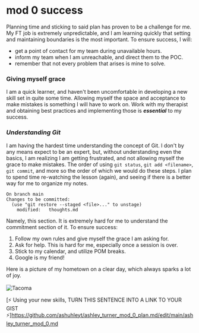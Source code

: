 # mod 0 success
Planning time and sticking to said plan has proven to be a challenge for me. My FT job is extremely unpredictable, and I am learning quickly that setting and maintaining boundaries is the most important. 
To ensure success, I will: 
* get a point of contact for my team during unavailable hours. 
* inform my team when I am unreachable, and direct them to the POC. 
* remember that not every problem that arises is mine to solve. 

### Giving myself grace
I am a quick learner, and haven't been uncomfortable in developing a new skill set in quite some time. 
Allowing myself the space and acceptance to make mistakes is something I will have to work on. Work with my therapist
and obtaining best practices and implementing those is **_essential_** to my success. 

### *Understanding Git*
I am having the hardest time understanding the concept of Git. I don't by any means expect to be an expert, but, without understanding even the basics, 
I am realizing I am getting frustrated, and not allowing myself the grace to make mistakes. The order of using `git status`, `git add <filename>`, `git commit`,
and more so the order of which we would do these steps. I plan to spend time re-watching the lesson (again), and seeing if there is a better way for me to 
organize my notes. 
```
On branch main
Changes to be committed:
  (use "git restore --staged <file>..." to unstage)
	modified:   thoughts.md
  ```
  Namely, this section. It is extremely hard for me to understand the commitment section of it.
  To ensure success: 
  1. Follow my own rules and give myself the grace I am asking for. 
  2. Ask for help. This is hard for me, especially once a session is over. 
  3. Stick to my calendar, and utilize POM breaks. 
  4. Google is my friend! 
  
  Here is a picture of my hometown on a clear day, which always sparks a lot of joy. 
  <br>
  <br>
  ![Tacoma](https://user-images.githubusercontent.com/105073232/168695171-1a128f2f-b240-48a6-bcf9-7c9f8e852514.jpeg)

  
  [⚡️ Using your new skills, TURN THIS SENTENCE INTO A LINK TO YOUR GIST ⚡️]https://github.com/ashuhleyt/ashley_turner_mod_0_plan.md/edit/main/ashley_turner_mod_0.md
